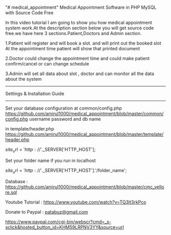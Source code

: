 "# medical_appointment" 
Medical Appointment Software in PHP MySQL with Source Code Free

In this video tutorial I am going to show you how medical appointment system work.At the description section below you will get source code free.we have here 3 sections.Patient,Doctors and Admin section.

1.Patient will register and will book a slot.
and will print out the booked slot
At the appointment time patient will show that printed document

2.Doctor could change the appointment time and could make patient confirm/cancel or can change schedule

3.Admin will set all data about slot , doctor and can monitor all the data about the system 


*********************************************************
Settings & Installation Guide
*********************************************************

Set your database configuration at common/config.php
https://github.com/amirul1000/medical_appointment/blob/master/common/config.php
username
password
and db name

in
template/header.php
https://github.com/amirul1000/medical_appointment/blob/master/template/header.php

$site_url = 'http://'.$_SERVER['HTTP_HOST'];
       
Set your folder name if you run in localhost
 
$site_url = 'http://'.$_SERVER['HTTP_HOST'].'/folder_name';

Database : https://github.com/amirul1000/medical_appointment/blob/master/cmc_vellore.sql
 

Youtube Tutorial : https://www.youtube.com/watch?v=TQ3lt3rkPco


Donate to Paypal : patabuz@gmail.com


https://www.paypal.com/cgi-bin/webscr?cmd=_s-xclick&hosted_button_id=KHM59LRPNV3YY&source=url
